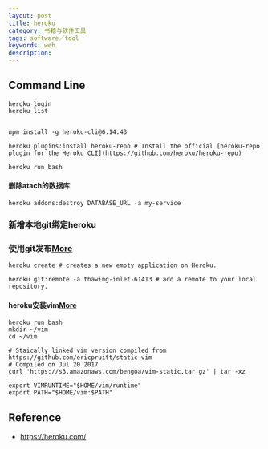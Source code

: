 ```yaml
---
layout: post
title: heroku
category: 书籍与软件工具
tags: software／tool
keywords: web
description: 
---
```



## Command Line

```
heroku login
heroku list


npm install -g heroku-cli@6.14.43

heroku plugins:install heroku-repo # Install the official [heroku-repo plugin for the Heroku CLI](https://github.com/heroku/heroku-repo)

heroku run bash

```

#### 删除atach的数据库

```
heroku addons:destroy DATABASE_URL -a my-service
```

### 新增本地git绑定heroku

### 使用git发布[More](https://devcenter.heroku.com/articles/git)

```
heroku create # creates a new empty application on Heroku.

heroku git:remote -a thawing-inlet-61413 # add a remote to your local repository.

```

#### heroku安装vim[More](https://gist.github.com/dvdbng/7375821b20f189c189ab1bd29392c98e)

```
heroku run bash
mkdir ~/vim
cd ~/vim

# Staically linked vim version compiled from https://github.com/ericpruitt/static-vim
# Compiled on Jul 20 2017
curl 'https://s3.amazonaws.com/bengoa/vim-static.tar.gz' | tar -xz

export VIMRUNTIME="$HOME/vim/runtime"
export PATH="$HOME/vim:$PATH"
```

## Reference

* <https://heroku.com/>